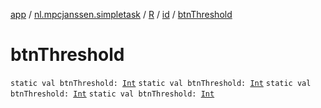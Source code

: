 [app](../../../index.md) / [nl.mpcjanssen.simpletask](../../index.md) / [R](../index.md) / [id](index.md) / [btnThreshold](.)

# btnThreshold

`static val btnThreshold: `[`Int`](https://kotlinlang.org/api/latest/jvm/stdlib/kotlin/-int/index.html)
`static val btnThreshold: `[`Int`](https://kotlinlang.org/api/latest/jvm/stdlib/kotlin/-int/index.html)
`static val btnThreshold: `[`Int`](https://kotlinlang.org/api/latest/jvm/stdlib/kotlin/-int/index.html)
`static val btnThreshold: `[`Int`](https://kotlinlang.org/api/latest/jvm/stdlib/kotlin/-int/index.html)